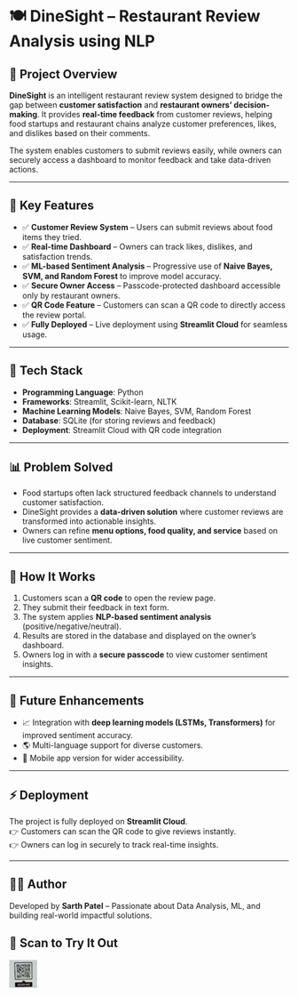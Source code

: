 # 🍽️ DineSight – Restaurant Review Analysis using NLP  

## 📌 Project Overview  
**DineSight** is an intelligent restaurant review system designed to bridge the gap between **customer satisfaction** and **restaurant owners’ decision-making**. It provides **real-time feedback** from customer reviews, helping food startups and restaurant chains analyze customer preferences, likes, and dislikes based on their comments.  

The system enables customers to submit reviews easily, while owners can securely access a dashboard to monitor feedback and take data-driven actions.  

---

## 🚀 Key Features  
- ✅ **Customer Review System** – Users can submit reviews about food items they tried.  
- ✅ **Real-time Dashboard** – Owners can track likes, dislikes, and satisfaction trends.  
- ✅ **ML-based Sentiment Analysis** – Progressive use of **Naive Bayes, SVM, and Random Forest** to improve model accuracy.  
- ✅ **Secure Owner Access** – Passcode-protected dashboard accessible only by restaurant owners.  
- ✅ **QR Code Feature** – Customers can scan a QR code to directly access the review portal.  
- ✅ **Fully Deployed** – Live deployment using **Streamlit Cloud** for seamless usage.  

---

## 🧠 Tech Stack  
- **Programming Language**: Python  
- **Frameworks**: Streamlit, Scikit-learn, NLTK  
- **Machine Learning Models**: Naive Bayes, SVM, Random Forest  
- **Database**: SQLite (for storing reviews and feedback)  
- **Deployment**: Streamlit Cloud with QR code integration  

---

## 📊 Problem Solved  
- Food startups often lack structured feedback channels to understand customer satisfaction.  
- DineSight provides a **data-driven solution** where customer reviews are transformed into actionable insights.  
- Owners can refine **menu options, food quality, and service** based on live customer sentiment.  

---

## 🔑 How It Works  
1. Customers scan a **QR code** to open the review page.  
2. They submit their feedback in text form.  
3. The system applies **NLP-based sentiment analysis** (positive/negative/neutral).  
4. Results are stored in the database and displayed on the owner’s dashboard.  
5. Owners log in with a **secure passcode** to view customer sentiment insights.  

---

## 📌 Future Enhancements  
- 📈 Integration with **deep learning models (LSTMs, Transformers)** for improved sentiment accuracy.  
- 🌎 Multi-language support for diverse customers.  
- 📱 Mobile app version for wider accessibility.  

---

## ⚡ Deployment  
The project is fully deployed on **Streamlit Cloud**.  
👉 Customers can scan the QR code to give reviews instantly.  
👉 Owners can log in securely to track real-time insights.  

---

## 👨‍💻 Author  
Developed by **Sarth Patel** – Passionate about Data Analysis, ML, and building real-world impactful solutions.  

## 📱 Scan to Try It Out

<img src="./qrcode.jpg" alt="QR Code" width="50" height="50">
